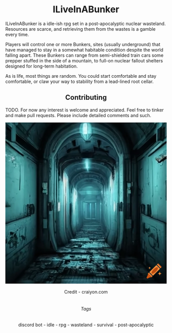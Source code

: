 # <center>ILiveInABunker</center>

ILiveInABunker is a idle-ish rpg set in a post-apocalyptic nuclear wasteland. Resources are scarce, and retrieving them from the wastes is a gamble every time.

Players will control one or more Bunkers, sites (usually underground) that have managed to stay in a somewhat habitable condition despite the world falling apart. These Bunkers can range from semi-shielded train cars some prepper stuffed in the side of a mountain, to full-on nuclear fallout shelters designed for long-term habitation.

As is life, most things are random. You could start comfortable and stay comfortable, or claw your way to stability from a lead-lined root cellar.


## <center>Contributing</center>
TODO. For now any interest is welcome and appreciated. Feel free to tinker and make pull requests. Please include detailed comments and such.


![An illuminated passageway in disrepair](Resources/Images/Misc/ship_way.png)
<center>Credit - craiyon.com</center>

<br>

###### <center>Tags</center>
<center>discord bot - idle - rpg - wasteland - survival - post-apocalyptic</center>